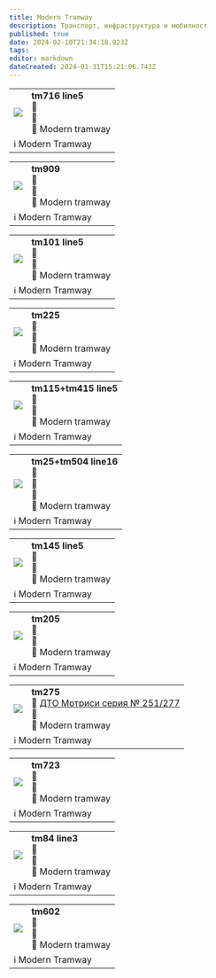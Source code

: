 ```yaml
---
title: Modern Tramway
description: Транспорт, инфраструктура и мобилност
published: true
date: 2024-02-10T21:34:18.923Z
tags: 
editor: markdown
dateCreated: 2024-01-31T15:21:06.743Z
---
```


<!--следващ пост--> 
<div class="table-responsive"><table style="width:100%"><tr>
<td><img src="http://46.10.181.183:1518/trinmo/gallery/modern-tramway/p163-tm716.jpg"></td>
<td><b>tm716 line5</b><br>🚋   <br>📌 <br>📸 Modern tramway</td></tr>
  <td colspan=2 >ℹ️ Modern Tramway</td></table></div>
  
  <!--следващ пост--> 
<div class="table-responsive"><table style="width:100%"><tr>
<td><img src="http://46.10.181.183:1518/trinmo/gallery/modern-tramway/p163-tm909.jpg"></td>
<td><b>tm909</b><br>🚋   <br>📌<br>📸 Modern tramway</td></tr>
  <td colspan=2 >ℹ️ Modern Tramway</td></table></div>
  
<!--следващ пост--> 
<div class="table-responsive"><table style="width:100%"><tr>
<td><img src="http://46.10.181.183:1518/trinmo/gallery/modern-tramway/p167-tm101.jpg"></td>
  <td><b>tm101 line5</b><br>🚋   <br>📌 <br>📸 Modern tramway</td></tr>
  <td colspan=2 >ℹ️ Modern Tramway</td></table></div>


  
<!--следващ пост--> 
<div class="table-responsive"><table style="width:100%"><tr>
<td><img src="http://46.10.181.183:1518/trinmo/gallery/modern-tramway/p167-tm225.jpg"></td>
<td><b>tm225</b><br>🚋   <br>📌 <br>📸 Modern tramway</td></tr>
  <td colspan=2 >ℹ️ Modern Tramway</td></table></div>
  
<!--следващ пост--> 
<div class="table-responsive"><table style="width:100%"><tr>
<td><img src="http://46.10.181.183:1518/trinmo/gallery/modern-tramway/p168-tm115-tm415.jpg"></td>
<td><b>tm115+tm415 line5</b><br>🚋   <br>📌 <br>📸 Modern tramway</td></tr>
  <td colspan=2 >ℹ️ Modern Tramway</td></table></div>  
 
  
<!--следващ пост--> 
<div class="table-responsive"><table style="width:100%"><tr>
<td><img src="http://46.10.181.183:1518/trinmo/gallery/modern-tramway/p169-tm24-tm504-line16.jpg"></td>
<td><b>tm25+tm504 line16</b><br>📌  <br>📆  <br>🚋 <br>📸 Modern tramway</td></tr>
  <td colspan=2 >ℹ️ Modern Tramway</td></table></div>  
  
<!--следващ пост--> 
<div class="table-responsive"><table style="width:100%"><tr>
<td><img src="http://46.10.181.183:1518/trinmo/gallery/modern-tramway/p169-tm145.jpg"></td>
<td><b>tm145 line5</b><br>🚋   <br>📌 <br>📸 Modern tramway</td></tr>
  <td colspan=2 >ℹ️ Modern Tramway</td></table></div>  
  
<!--следващ пост--> 
<div class="table-responsive"><table style="width:100%"><tr>
<td><img src="http://46.10.181.183:1518/trinmo/gallery/modern-tramway/p169-tm205.jpg"></td>
<td><b>tm205</b><br>🚋   <br>📌 <br>📸 Modern tramway</td></tr>
  <td colspan=2 >ℹ️ Modern Tramway</td></table></div>  
  
<!--следващ пост--> 
<div class="table-responsive"><table style="width:100%"><tr>
<td><img src="http://46.10.181.183:1518/trinmo/gallery/modern-tramway/p169-tm275-tm475.jpg"></td>
<td><b>tm275</b><br>🚋 <a href="/bg/public-transport/fleet-list/1949-DTO-251-277">ДТО Мотриси серия № 251/277</a><br>📌 <br>📸 Modern tramway</td></tr>
  <td colspan=2 >ℹ️ Modern Tramway</td></table></div>   
  
 <!--следващ пост--> 
<div class="table-responsive"><table style="width:100%"><tr>
<td><img src="http://46.10.181.183:1518/trinmo/gallery/modern-tramway/p171-tm723.jpg"></td>
<td><b>tm723</b><br>🚋   <br>📌 <br>📸 Modern tramway</td></tr>
  <td colspan=2 >ℹ️ Modern Tramway</td></table></div>   
  
 <!--следващ пост--> 
<div class="table-responsive"><table style="width:100%"><tr>
<td><img src="http://46.10.181.183:1518/trinmo/gallery/modern-tramway/p172-tm84.jpg"></td>
<td><b>tm84 line3</b><br>🚋   <br>📌 <br>📸 Modern tramway</td></tr>
  <td colspan=2 >ℹ️ Modern Tramway</td></table></div>   
  
  <!--следващ пост--> 
<div class="table-responsive"><table style="width:100%"><tr>
<td><img src="http://46.10.181.183:1518/trinmo/gallery/modern-tramway/p172-tm602.jpg"></td>
<td><b>tm602</b><br>🚋   <br>📌 <br>📸 Modern tramway</td></tr>
  <td colspan=2 >ℹ️ Modern Tramway</td></table></div>         